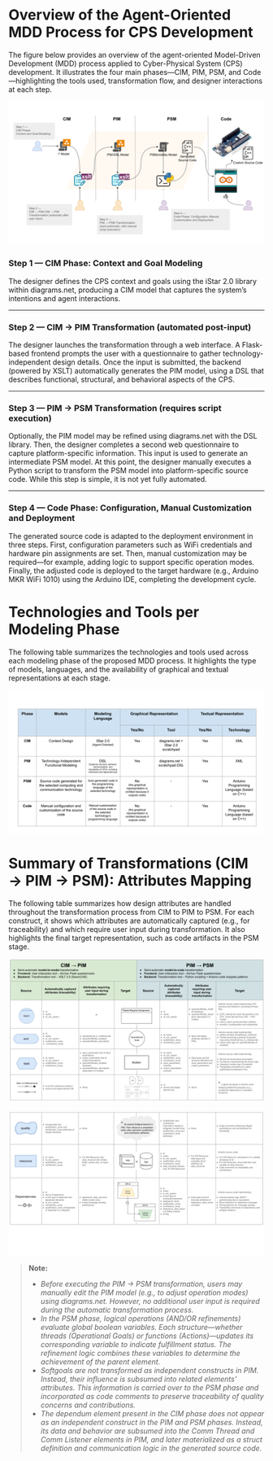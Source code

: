 # Overview of the Agent-Oriented MDD Process for CPS Development
The figure below provides an overview of the agent-oriented Model-Driven Development (MDD) process applied to Cyber-Physical System (CPS) development. It illustrates the four main phases—CIM, PIM, PSM, and Code—highlighting the tools used, transformation flow, and designer interactions at each step.

![Overview of the Agent-Oriented MDD Process for CPS Development](images/doc00_mdd_process_overview.svg)


### Step 1 — CIM Phase: Context and Goal Modeling

The designer defines the CPS context and goals using the iStar 2.0 library within diagrams.net, producing a CIM model that captures the system’s intentions and agent interactions.

---

### Step 2 — CIM → PIM Transformation (automated post-input)

The designer launches the transformation through a web interface. A Flask-based frontend prompts the user with a questionnaire to gather technology-independent design details. Once the input is submitted, the backend (powered by XSLT) automatically generates the PIM model, using a DSL that describes functional, structural, and behavioral aspects of the CPS.

---

### Step 3 — PIM → PSM Transformation (requires script execution)

Optionally, the PIM model may be refined using diagrams.net with the DSL library. Then, the designer completes a second web questionnaire to capture platform-specific information. This input is used to generate an intermediate PSM model. At this point, the designer manually executes a Python script to transform the PSM model into platform-specific source code. While this step is simple, it is not yet fully automated.

---

### Step 4 — Code Phase: Configuration, Manual Customization and Deployment

The generated source code is adapted to the deployment environment in three steps. First, configuration parameters such as WiFi credentials and hardware pin assignments are set. Then, manual customization may be required—for example, adding logic to support specific operation modes. Finally, the adjusted code is deployed to the target hardware (e.g., Arduino MKR WiFi 1010) using the Arduino IDE, completing the development cycle.

# Technologies and Tools per Modeling Phase
The following table summarizes the technologies and tools used across each modeling phase of the proposed MDD process. It highlights the type of models, languages, and the availability of graphical and textual representations at each stage.

![Technologies and Tools per Modeling Phase](images/doc01_tech_and_tools_per_modeling_phase.svg)

# Summary of Transformations (CIM → PIM → PSM): Attributes Mapping

The following table summarizes how design attributes are handled throughout the transformation process from CIM to PIM to PSM. For each construct, it shows which attributes are automatically captured (e.g., for traceability) and which require user input during transformation. It also highlights the final target representation, such as code artifacts in the PSM stage.

![Summary of Transformations (CIM → PIM → PSM): Agents, goals, tasks and refinements tranformations](images/doc02_agents_and_goals_transformation.svg)

![Summary of Transformations (CIM → PIM → PSM): Quality, resources and dependencies tranformations](images/doc03_quality_resource_dependencies_transformation.svg)

> **Note:**
> - *Before executing the PIM → PSM transformation, users may manually edit the PIM model (e.g., to adjust operation modes) using diagrams.net. However, no additional user input is required during the automatic transformation process.*
> - *In the PSM phase, logical operations (AND/OR refinements) evaluate global boolean variables. Each structure—whether threads (Operational Goals) or functions (Actions)—updates its corresponding variable to indicate fulfillment status. The refinement logic combines these variables to determine the achievement of the parent element.*
> - *Softgoals are not transformed as independent constructs in PIM. Instead, their influence is subsumed into related elements' attributes. This information is carried over to the PSM phase and incorporated as code comments to preserve traceability of quality concerns and contributions.*
> - *The dependum element present in the CIM phase does not appear as an independent construct in the PIM and PSM phases. Instead, its data and behavior are subsumed into the Comm Thread and Comm Listener elements in PIM, and later materialized as a struct definition and communication logic in the generated source code.*



